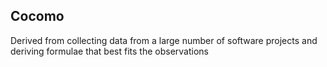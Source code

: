 ## Cocomo

Derived from collecting data from a large number of software projects and deriving formulae that best fits the observations
